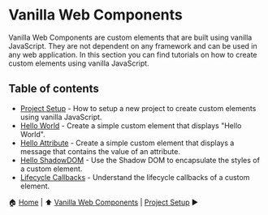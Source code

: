 # Vanilla Web Components

Vanilla Web Components are custom elements that are built using vanilla JavaScript. They are not dependent on any framework and can be used in any web application.
In this section you can find tutorials on how to create custom elements using vanilla JavaScript.

## Table of contents

- [Project Setup](./project-setup.md) - How to setup a new project to create custom elements using vanilla JavaScript.
- [Hello World](./hello-world.md) - Create a simple custom element that displays "Hello World".
- [Hello Attribute](./hello-attribute.md) - Create a simple custom element that displays a message that contains the value of an attribute.
- [Hello ShadowDOM](./hello-shadowdom.md) - Use the Shadow DOM to encapsulate the styles of a custom element.
- [Lifecycle Callbacks](./lifecycle-callbacks.md) - Understand the lifecycle callbacks of a custom element.

:house: [Home](../README.md) | :arrow_up: [Vanilla Web Components](./README.md) | [Project Setup](./project-setup.md) :arrow_forward:
